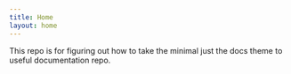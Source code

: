 ```yaml
---
title: Home
layout: home
---
```


This repo is for figuring out how to take the minimal just the docs theme to useful documentation repo.
